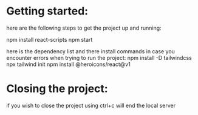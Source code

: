 # Getting started:
here are the following steps to get the project up and running:

npm install react-scripts
npm start

here is the dependency list and there install commands in case you encounter errors when trying to run the project:
npm install -D tailwindcss
npx tailwind init
npm install @heroicons/react@v1

# Closing the project:
if you wish to close the project using ctrl+c will end the local server

